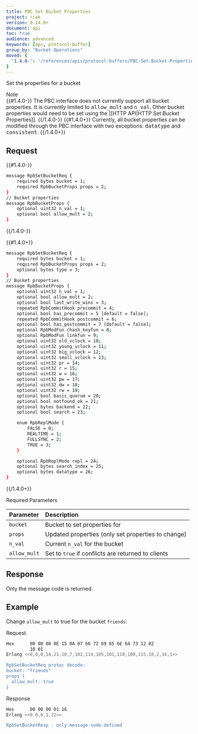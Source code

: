 ```yaml
---
title: PBC Set Bucket Properties
project: riak
version: 0.14.0+
document: api
toc: true
audience: advanced
keywords: [api, protocol-buffer]
group_by: "Bucket Operations"
moved: {
  '1.4.0-': '/references/apis/protocol-buffers/PBC-Set-Bucket-Properties'
}
---
```


Set the properties for a bucket

<div class="note">
<div class="title">Note</div>
{{#1.4.0-}}
The PBC interface does not currently support all bucket properties. It is currently limited to <tt>allow_mult</tt> and <tt>n_val</tt>. Other bucket properties would need to be set using the [[HTTP API|HTTP Set Bucket Properties]].
{{/1.4.0-}}
{{#1.4.0+}}
Currently, all bucket properties can be modified through the PBC interface with two exceptions: <tt>datatype</tt> and <tt>consistent</tt>.
{{/1.4.0+}}
</div>

## Request

{{#1.4.0-}}

```bash
message RpbSetBucketReq {
    required bytes bucket = 1;
    required RpbBucketProps props = 2;
}
// Bucket properties
message RpbBucketProps {
    optional uint32 n_val = 1;
    optional bool allow_mult = 2;
}
```
{{/1.4.0-}}

{{#1.4.0+}}

```bash
message RpbSetBucketReq {
    required bytes bucket = 1;
    required RpbBucketProps props = 2;
    optional bytes type = 3;
}
// Bucket properties
message RpbBucketProps {
    optional uint32 n_val = 1;
    optional bool allow_mult = 2;
    optional bool last_write_wins = 3;
    repeated RpbCommitHook precommit = 4;
    optional bool has_precommit = 5 [default = false];
    repeated RpbCommitHook postcommit = 6;
    optional bool has_postcommit = 7 [default = false];
    optional RpbModFun chash_keyfun = 8;
    optional RpbModFun linkfun = 9;
    optional uint32 old_vclock = 10;
    optional uint32 young_vclock = 11;
    optional uint32 big_vclock = 12;
    optional uint32 small_vclock = 13;
    optional uint32 pr = 14;
    optional uint32 r = 15;
    optional uint32 w = 16;
    optional uint32 pw = 17;
    optional uint32 dw = 18;
    optional uint32 rw = 19;
    optional bool basic_quorum = 20;
    optional bool notfound_ok = 21;
    optional bytes backend = 22;
    optional bool search = 23;

    enum RpbReplMode {
        FALSE = 0;
        REALTIME = 1;
        FULLSYNC = 2;
        TRUE = 3;
    }

    optional RpbReplMode repl = 24;
    optional bytes search_index = 25;
    optional bytes datatype = 26;
}
```
{{/1.4.0+}}

Required Parameters

Parameter | Description |
:---------|:------------|
`bucket` | Bucket to set properties for |
`props` | Updated properties (only set properties to change) |
`n_val` | Current `n_val` for the bucket | {{#1.4.0-}}
`allow_mult` | Set to `true` if conflicts are returned to clients | {{#1.4.0-}}

## Response

Only the message code is returned.

## Example

Change `allow_mult` to true for the bucket `friends`:

Request

```bash
Hex      00 00 00 0E 15 0A 07 66 72 69 65 6E 64 73 12 02
         10 01
Erlang <<0,0,0,14,21,10,7,102,114,105,101,110,100,115,18,2,16,1>>

RpbSetBucketReq protoc decode:
bucket: "friends"
props {
  allow_mult: true
}

```

Response

```bash
Hex      00 00 00 01 16
Erlang <<0,0,0,1,22>>

RpbSetBucketResp - only message code defined
```
